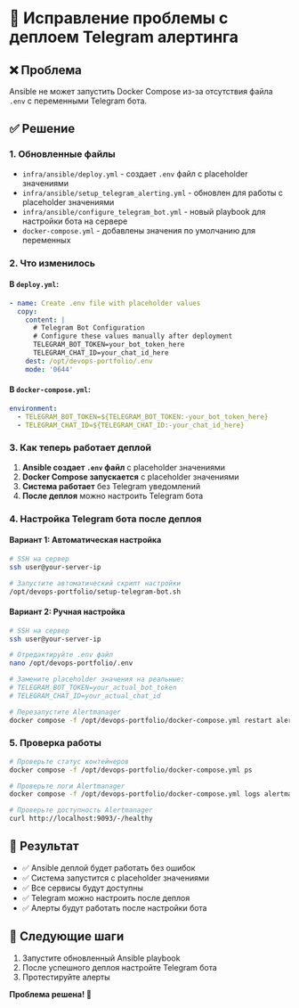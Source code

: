 # 🔧 Исправление проблемы с деплоем Telegram алертинга

## ❌ Проблема
Ansible не может запустить Docker Compose из-за отсутствия файла `.env` с переменными Telegram бота.

## ✅ Решение

### 1. Обновленные файлы
- `infra/ansible/deploy.yml` - создает `.env` файл с placeholder значениями
- `infra/ansible/setup_telegram_alerting.yml` - обновлен для работы с placeholder значениями
- `infra/ansible/configure_telegram_bot.yml` - новый playbook для настройки бота на сервере
- `docker-compose.yml` - добавлены значения по умолчанию для переменных

### 2. Что изменилось

#### В `deploy.yml`:
```yaml
- name: Create .env file with placeholder values
  copy:
    content: |
      # Telegram Bot Configuration
      # Configure these values manually after deployment
      TELEGRAM_BOT_TOKEN=your_bot_token_here
      TELEGRAM_CHAT_ID=your_chat_id_here
    dest: /opt/devops-portfolio/.env
    mode: '0644'
```

#### В `docker-compose.yml`:
```yaml
environment:
  - TELEGRAM_BOT_TOKEN=${TELEGRAM_BOT_TOKEN:-your_bot_token_here}
  - TELEGRAM_CHAT_ID=${TELEGRAM_CHAT_ID:-your_chat_id_here}
```

### 3. Как теперь работает деплой

1. **Ansible создает `.env` файл** с placeholder значениями
2. **Docker Compose запускается** с placeholder значениями
3. **Система работает** без Telegram уведомлений
4. **После деплоя** можно настроить Telegram бота

### 4. Настройка Telegram бота после деплоя

#### Вариант 1: Автоматическая настройка
```bash
# SSH на сервер
ssh user@your-server-ip

# Запустите автоматический скрипт настройки
/opt/devops-portfolio/setup-telegram-bot.sh
```

#### Вариант 2: Ручная настройка
```bash
# SSH на сервер
ssh user@your-server-ip

# Отредактируйте .env файл
nano /opt/devops-portfolio/.env

# Замените placeholder значения на реальные:
# TELEGRAM_BOT_TOKEN=your_actual_bot_token
# TELEGRAM_CHAT_ID=your_actual_chat_id

# Перезапустите Alertmanager
docker compose -f /opt/devops-portfolio/docker-compose.yml restart alertmanager
```

### 5. Проверка работы

```bash
# Проверьте статус контейнеров
docker compose -f /opt/devops-portfolio/docker-compose.yml ps

# Проверьте логи Alertmanager
docker compose -f /opt/devops-portfolio/docker-compose.yml logs alertmanager

# Проверьте доступность Alertmanager
curl http://localhost:9093/-/healthy
```

## 🎯 Результат

- ✅ Ansible деплой будет работать без ошибок
- ✅ Система запустится с placeholder значениями
- ✅ Все сервисы будут доступны
- ✅ Telegram можно настроить после деплоя
- ✅ Алерты будут работать после настройки бота

## 🚀 Следующие шаги

1. Запустите обновленный Ansible playbook
2. После успешного деплоя настройте Telegram бота
3. Протестируйте алерты

**Проблема решена! 🎉**
